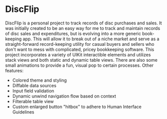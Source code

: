 # DiscFlip
DiscFlip is a personal project to track records of disc purchases and sales. It was initially created to be an easy way for me to track and maintain records of disc sales and expenditures, but is evolving into a more generic book-keeping app. This will allow it to break out of a niche market and serve as a straight-forward record-keeping utility for casual buyers and sellers who don't want to mess with complicated, pricey bookkeeping software.
This project incorporates a variety of UIKit interactible elements and utilizes stack views and both static and dynamic table views. There are also some small animations to provide a fun, visual pop to certain processes.
Other features:
- Colored theme and styling
- Diffable data sources
- Input field validation
- Dynamic unwind navigation flow based on context
- Filterable table view
- Custom enlarged button "hitbox" to adhere to Human Interface Guidelines
